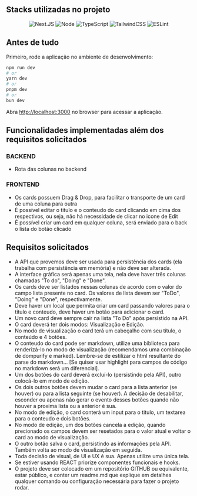 
## Stacks utilizadas no projeto

<div align="center">

![Next.JS](https://img.shields.io/badge/-%20NEXT%20JS%20-black?style=for-the-badge&logo=react&labelColor=black)
![Node](https://img.shields.io/badge/-%20NODE%2020%20-gray?style=for-the-badge&logo=nodedotjs)
![TypeScript](https://img.shields.io/badge/typescript-%23007ACC.svg?style=for-the-badge&logo=typescript&logoColor=white)
![TailwindCSS](https://img.shields.io/badge/tailwindcss-%2338B2AC.svg?style=for-the-badge&logo=tailwind-css&logoColor=white)
![ESLint](https://img.shields.io/badge/ESLint-4B3263?style=for-the-badge&logo=eslint&logoColor=white)
</div>


## Antes de tudo

Primeiro, rode a aplicação no ambiente de desenvolvimento:

```bash
npm run dev
# or
yarn dev
# or
pnpm dev
# or
bun dev
```

Abra [http://localhost:3000](http://localhost:3000) no browser para acessar a aplicação.

## Funcionalidades implementadas além dos requisitos solicitados

### BACKEND
- Rota das colunas no backend

### FRONTEND
- Os cards possuem Drag & Drop, para facilitar o transporte de um card de uma coluna para outra
- É possível editar o titulo e o conteudo do card clicando em cima dos respectivos, ou seja, não há necessidade de clicar no icone de Edit
- É possível criar um card em qualquer coluna, será enviado para o back o lista do botão clicado

## Requisitos solicitados

- A API que provemos deve ser usada para persistência dos cards (ela trabalha com persistência em memória) e não deve ser alterada.
- A interface gráfica será apenas uma tela, nela deve haver três colunas chamadas "To do", "Doing" e "Done".
- Os cards deve ser listados nessas colunas de acordo com o valor do campo lista presente no card. Os valores de lista devem ser "ToDo", "Doing" e "Done", respectivamente.
- Deve haver um local que permita criar um card passando valores para o titulo e conteudo, deve haver um botão para adicionar o card.
- Um novo card deve sempre cair na lista "To Do" após persistido na API.
- O card deverá ter dois modos: Visualização e Edição.
- No modo de visualização o card terá um cabeçalho com seu título, o conteúdo e 4 botões.
- O conteudo do card pode ser markdown, utilize uma biblioteca para renderizá-lo no modo de visualização (recomendamos uma combinação de dompurify e marked). Lembre-se de estilizar o html resultante do parse do markdown... [Se quiser usar highlight para campos de código no markdown será um diferencial].
- Um dos botões do card deverá excluí-lo (persistindo pela API), outro colocá-lo em modo de edição.
- Os dois outros botões devem mudar o card para a lista anterior (se houver) ou para a lista seguinte (se houver). A decisão de desabilitar, esconder ou apenas não gerar o evento desses botões quando não houver a proxima lista ou a anterior é sua.
- No modo de edição, o card conterá um input para o titulo, um textarea para o conteudo e dois botões.
- No modo de edição, um dos botões cancela a edição, quando precionado os campos devem ser resetados para o valor atual e voltar o card ao modo de visualização.
- O outro botão salva o card, persistindo as informações pela API. Também volta ao modo de visualização em seguida.
- Toda decisão de visual, de UI e UX é sua. Apenas utilize uma única tela.
- Se estiver usando REACT priorize componentes funcionais e hooks.
- O projeto deve ser colocado em um repositório GITHUB ou equivalente, estar público, e conter um readme.md que explique em detalhes qualquer comando ou configuração necessária para fazer o projeto rodar.



